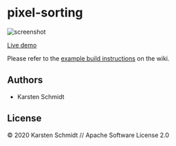# pixel-sorting

![screenshot](https://raw.githubusercontent.com/thi-ng/umbrella/develop/assets/examples/pixel-sorting.png)

[Live demo](http://demo.thi.ng/umbrella/pixel-sorting/)

Please refer to the [example build instructions](https://github.com/thi-ng/umbrella/wiki/Example-build-instructions) on the wiki.

## Authors

- Karsten Schmidt

## License

&copy; 2020 Karsten Schmidt // Apache Software License 2.0

